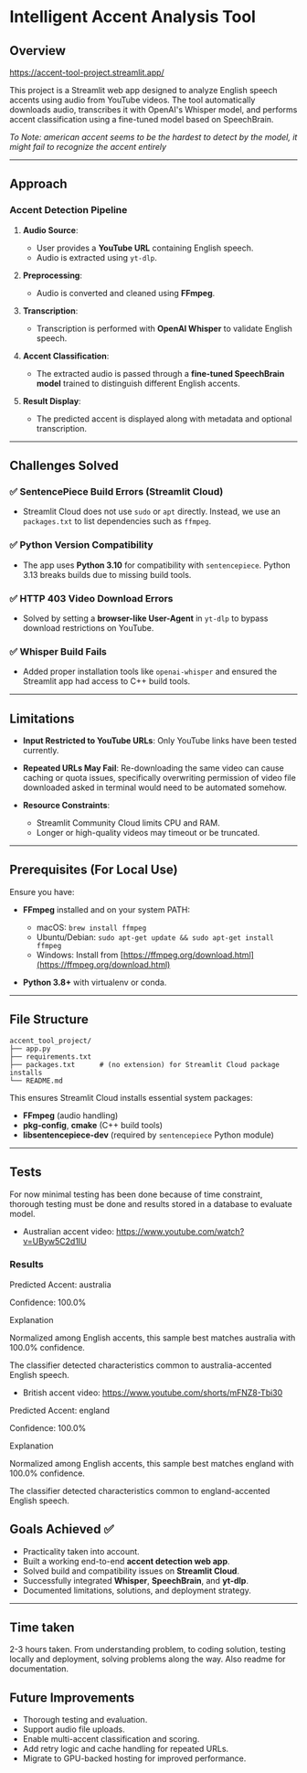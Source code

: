 # Intelligent Accent Analysis Tool

## Overview

https://accent-tool-project.streamlit.app/

This project is a Streamlit web app designed to analyze English speech accents using audio from YouTube videos. The tool automatically downloads audio, transcribes it with OpenAI's Whisper model, and performs accent classification using a fine-tuned model based on SpeechBrain.

_To Note: american accent seems to be the hardest to detect by the model, it might fail to recognize the accent entirely_

---

## Approach

### Accent Detection Pipeline

1. **Audio Source**:

   * User provides a **YouTube URL** containing English speech.
   * Audio is extracted using `yt-dlp`.

2. **Preprocessing**:

   * Audio is converted and cleaned using **FFmpeg**.

3. **Transcription**:

   * Transcription is performed with **OpenAI Whisper** to validate English speech.

4. **Accent Classification**:

   * The extracted audio is passed through a **fine-tuned SpeechBrain model** trained to distinguish different English accents.

5. **Result Display**:

   * The predicted accent is displayed along with metadata and optional transcription.

---



## Challenges Solved

### ✅ SentencePiece Build Errors (Streamlit Cloud)

* Streamlit Cloud does not use `sudo` or `apt` directly. Instead, we use an `packages.txt` to list dependencies such as `ffmpeg`.

### ✅ Python Version Compatibility

* The app uses **Python 3.10** for compatibility with `sentencepiece`. Python 3.13 breaks builds due to missing build tools.

### ✅ HTTP 403 Video Download Errors

* Solved by setting a **browser-like User-Agent** in `yt-dlp` to bypass download restrictions on YouTube.

### ✅ Whisper Build Fails

* Added proper installation tools like `openai-whisper` and ensured the Streamlit app had access to C++ build tools.

---

## Limitations

* **Input Restricted to YouTube URLs**: Only YouTube links have been tested currently.
* **Repeated URLs May Fail**: Re-downloading the same video can cause caching or quota issues, specifically overwriting permission of video file downloaded asked in terminal would need to be automated somehow.
* **Resource Constraints**:

  * Streamlit Community Cloud limits CPU and RAM.
  * Longer or high-quality videos may timeout or be truncated.

---

## Prerequisites (For Local Use)

Ensure you have:

* **FFmpeg** installed and on your system PATH:

  * macOS: `brew install ffmpeg`
  * Ubuntu/Debian: `sudo apt-get update && sudo apt-get install ffmpeg`
  * Windows: Install from [https://ffmpeg.org/download.html](https://ffmpeg.org/download.html)
* **Python 3.8+** with virtualenv or conda.

---

## File Structure

```
accent_tool_project/
├── app.py
├── requirements.txt
├── packages.txt      # (no extension) for Streamlit Cloud package installs
└── README.md
```

This ensures Streamlit Cloud installs essential system packages:

* **FFmpeg** (audio handling)
* **pkg-config**, **cmake** (C++ build tools)
* **libsentencepiece-dev** (required by `sentencepiece` Python module)

---

## Tests

For now minimal testing has been done because of time constraint, thorough testing must be done and results stored in a database to evaluate model.

- Australian accent video: https://www.youtube.com/watch?v=UByw5C2d1IU

### Results 

Predicted Accent: australia

Confidence: 100.0%

Explanation

Normalized among English accents, this sample best matches australia with 100.0% confidence.

The classifier detected characteristics common to australia-accented English speech.

- British accent video: https://www.youtube.com/shorts/mFNZ8-Tbi30

Predicted Accent: england

Confidence: 100.0%

Explanation

Normalized among English accents, this sample best matches england with 100.0% confidence.

The classifier detected characteristics common to england-accented English speech.

## Goals Achieved ✅

* Practicality taken into account.
* Built a working end-to-end **accent detection web app**.
* Solved build and compatibility issues on **Streamlit Cloud**.
* Successfully integrated **Whisper**, **SpeechBrain**, and **yt-dlp**.
* Documented limitations, solutions, and deployment strategy.

---

## Time taken

2-3 hours taken. From understanding problem, to coding solution, testing locally and deployment, solving problems along the way. Also readme for documentation.


## Future Improvements

* Thorough testing and evaluation.
* Support audio file uploads.
* Enable multi-accent classification and scoring.
* Add retry logic and cache handling for repeated URLs.
* Migrate to GPU-backed hosting for improved performance.
